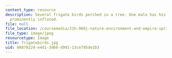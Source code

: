 ```yaml
---
content_type: resource
description: Several frigate birds perched in a tree. One male has his red gular pouch
  prominently inflated.
file: null
file_location: /coursemedia/21h-968j-nature-environment-and-empire-spring-2010/08878224e4d13d66d99113ce795de1b3_frigatebirds.jpg
file_type: image/jpeg
resourcetype: Image
title: frigatebirds.jpg
uid: 08878224-e4d1-3d66-d991-13ce795de1b3
---
```

